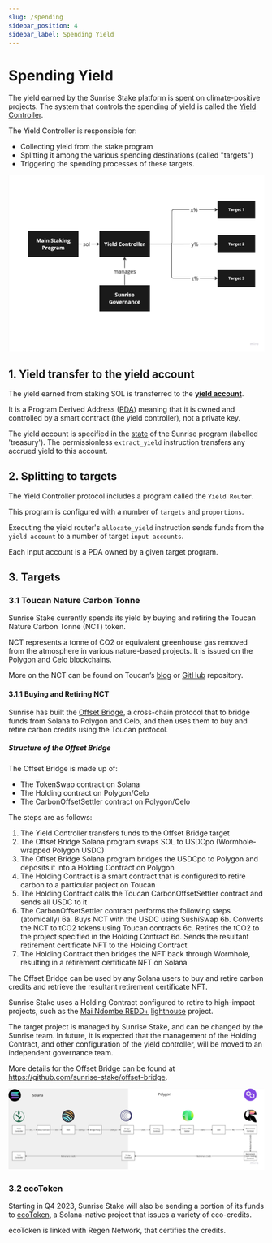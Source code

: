 ```yaml
---
slug: /spending
sidebar_position: 4
sidebar_label: Spending Yield
---
```


# Spending Yield

The yield earned by the Sunrise Stake platform is spent on climate-positive projects. 
The system that controls the spending of yield is called the [Yield Controller](https://github.com/sunrise-stake/yield-controller).

The Yield Controller is responsible for:
- Collecting yield from the stake program
- Splitting it among the various spending destinations (called "targets")
- Triggering the spending processes of these targets.

![yield-controller-router.jpg](/img/yield-controller-router.jpg)

## 1. Yield transfer to the yield account

The yield earned from staking SOL is transferred to the [__yield account__](https://solscan.io/account/6HQrvpMJFqMj35JqMReyhnUrRXNucAAB6FywdDu7xPKA).

It is a Program Derived Address ([PDA](https://docs.solana.com/developing/programming-model/calling-between-programs#program-derived-addresses))
meaning that it is owned and controlled by a smart contract (the yield controller), not a private key.

The yield account is specified in the [state](https://solana.fm/address/43m66crxGfXSJpmx5wXRoFuHubhHA1GCvtHgmHW6cM1P/anchor-account)
of the Sunrise program (labelled 'treasury'). The permissionless `extract_yield` instruction transfers any accrued yield to this account.

## 2. Splitting to targets

The Yield Controller protocol includes a program called the `Yield Router`.

This program is configured with a number of `targets` and `proportions`. 

Executing the yield router's `allocate_yield` instruction sends funds from the `yield account`
to a number of target `input accounts`. 

Each input account is a PDA owned by a given target program.

## 3. Targets

### 3.1 Toucan Nature Carbon Tonne

Sunrise Stake currently spends its yield by buying and retiring the Toucan Nature Carbon Tonne (NCT) token.

NCT represents a tonne of CO2 or equivalent greenhouse gas removed from the atmosphere in various nature-based projects.
It is issued on the Polygon and Celo blockchains.

More on the NCT can be found on Toucan’s [blog](https://blog.toucan.earth/announcing-nct-nature-carbon-tonne/) or [GitHub](https://github.com/ToucanProtocol/contracts) repository.

#### 3.1.1 Buying and Retiring NCT

Sunrise has built the [Offset Bridge](https://offset.sunrisestake.com/), a cross-chain protocol
that to bridge funds from Solana to Polygon and Celo, and then uses them to buy and retire
carbon credits using the Toucan protocol.

##### Structure of the Offset Bridge

The Offset Bridge is made up of:
- The TokenSwap contract on Solana
- The Holding contract on Polygon/Celo
- The CarbonOffsetSettler contract on Polygon/Celo

The steps are as follows:
1. The Yield Controller transfers funds to the Offset Bridge target
2. The Offset Bridge Solana program swaps SOL to USDCpo (Wormhole-wrapped Polygon USDC)
3. The Offset Bridge Solana program bridges the USDCpo to Polygon and deposits it into a Holding Contract on Polygon
4. The Holding Contract is a smart contract that is configured to retire carbon to a particular project on Toucan
5. The Holding Contract calls the Toucan CarbonOffsetSettler contract and sends all USDC to it
6. The CarbonOffsetSettler contract performs the following steps (atomically)
   6a. Buys NCT with the USDC using SushiSwap
   6b. Converts the NCT to tCO2 tokens using Toucan contracts
   6c. Retires the tCO2 to the project specified in the Holding Contract
   6d. Sends the resultant retirement certificate NFT to the Holding Contract
7. The Holding Contract then bridges the NFT back through Wormhole, resulting in a retirement certificate NFT on Solana

The Offset Bridge can be used by any Solana users to buy and retire carbon credits and retrieve the resultant
retirement certificate NFT.

Sunrise Stake uses a Holding Contract configured to retire to high-impact projects,
such as the [Mai Ndombe REDD+](https://registry.verra.org/app/projectDetail/VCS/934)
[lighthouse](https://verra.org/six-verra-projects-receive-prestigious-honor/) project.

The target project is managed by Sunrise Stake, and can be changed by the Sunrise team.
In future, it is expected that the management of the Holding Contract,
and other configuration of the yield controller, will be moved to an independent governance team.

More details for the Offset Bridge can be found at https://github.com/sunrise-stake/offset-bridge.

![offset-bridge.jpg](/img/offset-bridge.jpg)

### 3.2 ecoToken

Starting in Q4 2023, Sunrise Stake will also be sending a portion of its funds to [ecoToken](https://eco-token.io/),
a Solana-native project that issues a variety of eco-credits.

ecoToken is linked with Regen Network, that certifies the credits.
